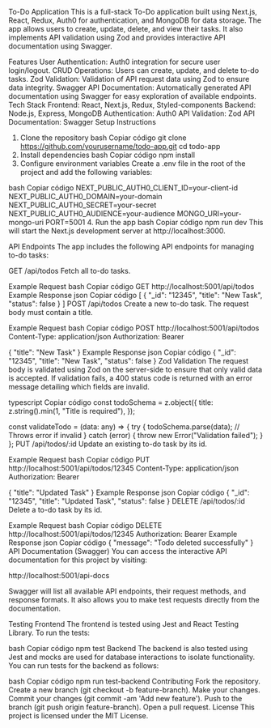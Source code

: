 To-Do Application
This is a full-stack To-Do application built using Next.js, React, Redux, Auth0 for authentication, and MongoDB for data storage. The app allows users to create, update, delete, and view their tasks. It also implements API validation using Zod and provides interactive API documentation using Swagger.

Features
User Authentication: Auth0 integration for secure user login/logout.
CRUD Operations: Users can create, update, and delete to-do tasks.
Zod Validation: Validation of API request data using Zod to ensure data integrity.
Swagger API Documentation: Automatically generated API documentation using Swagger for easy exploration of available endpoints.
Tech Stack
Frontend: React, Next.js, Redux, Styled-components
Backend: Node.js, Express, MongoDB
Authentication: Auth0
API Validation: Zod
API Documentation: Swagger
Setup Instructions

1. Clone the repository
   bash
   Copiar código
   git clone https://github.com/yourusername/todo-app.git
   cd todo-app
2. Install dependencies
   bash
   Copiar código
   npm install
3. Configure environment variables
   Create a .env file in the root of the project and add the following variables:

bash
Copiar código
NEXT_PUBLIC_AUTH0_CLIENT_ID=your-client-id
NEXT_PUBLIC_AUTH0_DOMAIN=your-domain
NEXT_PUBLIC_AUTH0_SECRET=your-secret
NEXT_PUBLIC_AUTH0_AUDIENCE=your-audience
MONGO_URI=your-mongo-uri
PORT=5001 4. Run the app
bash
Copiar código
npm run dev
This will start the Next.js development server at http://localhost:3000.

API Endpoints
The app includes the following API endpoints for managing to-do tasks:

GET /api/todos
Fetch all to-do tasks.

Example Request
bash
Copiar código
GET http://localhost:5001/api/todos
Example Response
json
Copiar código
[
{
"_id": "12345",
"title": "New Task",
"status": false
}
]
POST /api/todos
Create a new to-do task. The request body must contain a title.

Example Request
bash
Copiar código
POST http://localhost:5001/api/todos
Content-Type: application/json
Authorization: Bearer <token>

{
"title": "New Task"
}
Example Response
json
Copiar código
{
"\_id": "12345",
"title": "New Task",
"status": false
}
Zod Validation
The request body is validated using Zod on the server-side to ensure that only valid data is accepted. If validation fails, a 400 status code is returned with an error message detailing which fields are invalid.

typescript
Copiar código
const todoSchema = z.object({
title: z.string().min(1, "Title is required"),
});

const validateTodo = (data: any) => {
try {
todoSchema.parse(data); // Throws error if invalid
} catch (error) {
throw new Error("Validation failed");
}
};
PUT /api/todos/:id
Update an existing to-do task by its id.

Example Request
bash
Copiar código
PUT http://localhost:5001/api/todos/12345
Content-Type: application/json
Authorization: Bearer <token>

{
"title": "Updated Task"
}
Example Response
json
Copiar código
{
"\_id": "12345",
"title": "Updated Task",
"status": false
}
DELETE /api/todos/:id
Delete a to-do task by its id.

Example Request
bash
Copiar código
DELETE http://localhost:5001/api/todos/12345
Authorization: Bearer <token>
Example Response
json
Copiar código
{
"message": "Todo deleted successfully"
}
API Documentation (Swagger)
You can access the interactive API documentation for this project by visiting:

http://localhost:5001/api-docs

Swagger will list all available API endpoints, their request methods, and response formats. It also allows you to make test requests directly from the documentation.

Testing
Frontend
The frontend is tested using Jest and React Testing Library. To run the tests:

bash
Copiar código
npm test
Backend
The backend is also tested using Jest and mocks are used for database interactions to isolate functionality. You can run tests for the backend as follows:

bash
Copiar código
npm run test-backend
Contributing
Fork the repository.
Create a new branch (git checkout -b feature-branch).
Make your changes.
Commit your changes (git commit -am 'Add new feature').
Push to the branch (git push origin feature-branch).
Open a pull request.
License
This project is licensed under the MIT License.

